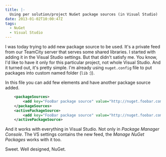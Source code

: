 ```yaml
---
title: |-
  Using per solution/project NuGet package sources (in Visual Studio)
date: 2013-01-02T10:00:47Z
tags:
  - NuGet
  - Visual Studio
---
```

I was today trying to add new package source to be used. It's a private feed from our TeamCity server that serves some shared libraries. I started with adding it in the Visual Studio settings. But that didn't satisfy me. You know, I'd like to have it only for this particular project, not whole Visual Studio. And it turned out, it's pretty simple. I'm already using `nuget.config` file to put packages into custom named folder (`lib` :)).

<!-- excerpt -->

In this file you can add few elements and have another package source added.

```xml
	<packageSources>
		<add key="FooBar package source" value="http://nuget.foobar.com/feed/" />
	</packageSources>
	<activePackageSource>
		<add key="FooBar package source" value="http://nuget.foobar.com/feed/" />
	</activePackageSource>
```

And it works with everything in Visual Studio. Not only in _Package Manager Console_. The VS settings contains the new feed, the _Manage NuGet Packages_ works with it too.

Sweet. Well designed, NuGet.